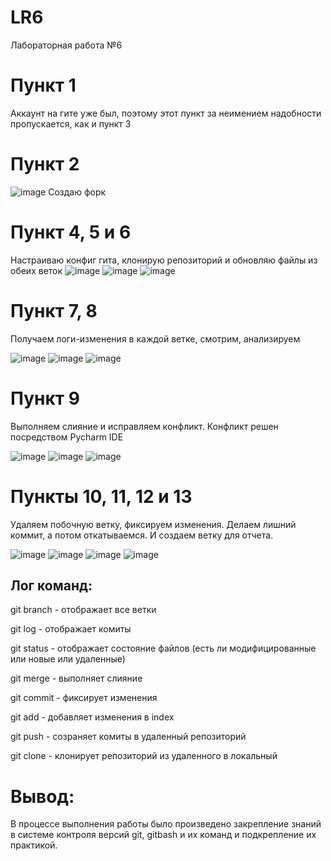 # LR6
Лабораторная работа №6

# Пункт 1 #

Аккаунт на гите уже был, поэтому этот пункт за неимением надобности пропускается, как и пункт 3

# Пункт 2 #
![image](https://github.com/user-attachments/assets/6f9ad2c3-b2a7-422b-902d-3140cbe1b8f5)
Создаю форк

# Пункт 4, 5 и 6 #

Настраиваю конфиг гита, клонирую репозиторий и обновляю файлы из обеих веток
![image](https://github.com/user-attachments/assets/a8687974-b7b8-441d-b9e0-13381d7a4829)
![image](https://github.com/user-attachments/assets/6418ef65-bc06-4977-bfff-64b9e28d0bf1)
![image](https://github.com/user-attachments/assets/b1e62f43-1850-4ed2-a788-eebcddd613df)

# Пункт 7, 8 #

Получаем логи-изменения в каждой ветке, смотрим, анализируем

![image](https://github.com/user-attachments/assets/fab3b574-0926-4eaa-9407-c6815b975bdb)
![image](https://github.com/user-attachments/assets/d3831f46-58f3-4011-bb9e-c6aae0fc7d54)
![image](https://github.com/user-attachments/assets/519c0da4-6a84-42ce-af0a-1bbdb598fe0b)

# Пункт 9 #

Выполняем слияние и исправляем конфликт. Конфликт решен посредством Pycharm IDE

![image](https://github.com/user-attachments/assets/5ca4142b-05b1-47f5-953b-ac05fdd3e7b7)
![image](https://github.com/user-attachments/assets/b8a7ad7c-85ee-4f2b-ac88-0c5f217180f0)
![image](https://github.com/user-attachments/assets/12f1912f-ac6d-4332-a106-ada132336c23)

# Пункты 10, 11, 12 и 13 #

Удаляем побочную ветку, фиксируем изменения. Делаем лишний коммит, а потом откатываемся. И создаем ветку для отчета.

![image](https://github.com/user-attachments/assets/6f4a0e38-8eaa-4d2d-8521-aa19c839d3d4)
![image](https://github.com/user-attachments/assets/9d69cd3b-e7d3-483b-a092-a395e44d2262)
![image](https://github.com/user-attachments/assets/fc56870a-0b0b-421b-8940-7f81a39de070)
![image](https://github.com/user-attachments/assets/eb1e3d32-1b1d-457d-bd9d-f10137e1d2e2)


## Лог команд: ##
git branch - отображает все ветки

git log - отображает комиты

git status - отображает состояние файлов (есть ли модифицированные или новые или удаленные)

git merge - выполняет слияние

git commit - фиксирует изменения

git add - добавляет изменения в index

git push - созраняет комиты в удаленный репозиторий

git clone - клонирует репозиторий из удаленного в локальный

# Вывод: #
В процессе выполнения работы было произведено закрепление знаний в системе контроля версий git, gitbash и их команд и подкрепление их практикой.
